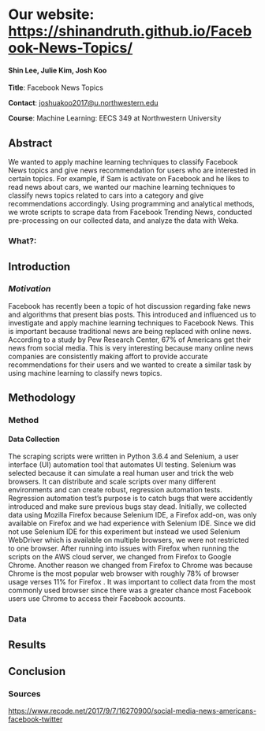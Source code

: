 # Our website: https://shinandruth.github.io/Facebook-News-Topics/

#### Shin Lee, Julie Kim, Josh Koo

**Title**: Facebook News Topics

**Contact**: joshuakoo2017@u.northwestern.edu

**Course**: Machine Learning: EECS 349 at Northwestern University

## Abstract
We wanted to apply machine learning techniques to classify Facebook News topics and give news recommendation for users who are interested in certain topics. For example, if Sam is activate on Facebook and he likes to read news about cars, we wanted our machine learning techniques to classify news topics related to cars into a category and give recommendations accordingly. Using programming and analytical methods, we wrote scripts to scrape data from Facebook Trending News, conducted pre-processing on our collected data, and analyze the data with Weka.  

### What?:


## Introduction
### *Motivation*
Facebook has recently been a topic of hot discussion regarding fake news and algorithms that present bias posts. This introduced and influenced us to investigate and apply machine learning techniques to Facebook News. This is important because traditional news are being replaced with online news. According to a study by Pew Research Center, 67% of Americans get their news from social media. This is very interesting because many online news companies are consistently making affort to provide accurate recommendations for their users and we wanted to create a similar task by using machine learning to classify news topics.  

## Methodology
### Method
#### Data Collection
The scraping scripts were written in Python 3.6.4 and Selenium, a user interface (UI) automation tool that automates UI testing. Selenium was selected because it can simulate a real human user and trick the web browsers. It can distribute and scale scripts over many different environments and can create robust, regression automation tests. Regression automation test’s purpose is to catch bugs that were accidently introduced and make sure previous bugs stay dead. Initially, we collected data using Mozilla Firefox because Selenium IDE, a Firefox add-on, was only available on Firefox and we had experience with Selenium IDE. Since we did not use Selenium IDE for this experiment but instead we used Selenium WebDriver which is available on multiple browsers, we were not restricted to one browser.  After running into issues with Firefox when running the scripts on the AWS cloud server, we changed from Firefox to Google Chrome. Another reason we changed from Firefox to Chrome was because Chrome is the most popular web browser with roughly 78% of browser usage verses 11% for Firefox . It was important to collect data from the most commonly used browser since there was a greater chance most Facebook users use Chrome to access their Facebook accounts.
### Data

## Results

## Conclusion

### Sources
https://www.recode.net/2017/9/7/16270900/social-media-news-americans-facebook-twitter



